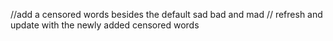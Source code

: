 //add a censored words besides the default sad bad and mad
// refresh and update with the newly added censored words